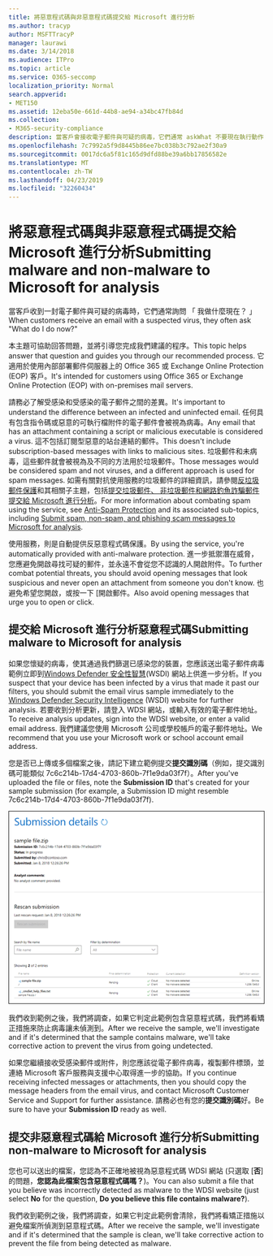 ```yaml
---
title: 將惡意程式碼與非惡意程式碼提交給 Microsoft 進行分析
ms.author: tracyp
author: MSFTTracyP
manager: laurawi
ms.date: 3/14/2018
ms.audience: ITPro
ms.topic: article
ms.service: O365-seccomp
localization_priority: Normal
search.appverid:
- MET150
ms.assetid: 12eba50e-661d-44b8-ae94-a34bc47fb84d
ms.collection:
- M365-security-compliance
description: 當客戶會接收電子郵件與可疑的病毒，它們通常 askWhat 不要現在執行動作？
ms.openlocfilehash: 7c7992a5f9d8445b86ee7bc038b3c792ae2f30a9
ms.sourcegitcommit: 0017dc6a5f81c165d9dfd88be39a6bb17856582e
ms.translationtype: MT
ms.contentlocale: zh-TW
ms.lasthandoff: 04/23/2019
ms.locfileid: "32260434"
---
```

# <a name="submitting-malware-and-non-malware-to-microsoft-for-analysis"></a><span data-ttu-id="e96dd-103">將惡意程式碼與非惡意程式碼提交給 Microsoft 進行分析</span><span class="sxs-lookup"><span data-stu-id="e96dd-103">Submitting malware and non-malware to Microsoft for analysis</span></span>

<span data-ttu-id="e96dd-104">當客戶收到一封電子郵件與可疑的病毒時，它們通常詢問 「 我做什麼現在？ 」</span><span class="sxs-lookup"><span data-stu-id="e96dd-104">When customers receive an email with a suspected virus, they often ask "What do I do now?"</span></span>
  
<span data-ttu-id="e96dd-105">本主題可協助回答問題，並將引導您完成我們建議的程序。</span><span class="sxs-lookup"><span data-stu-id="e96dd-105">This topic helps answer that question and guides you through our recommended process.</span></span> <span data-ttu-id="e96dd-106">它適用於使用內部部署郵件伺服器上的 Office 365 或 Exchange Online Protection (EOP) 客戶。</span><span class="sxs-lookup"><span data-stu-id="e96dd-106">It's intended for customers using Office 365 or Exchange Online Protection (EOP) with on-premises mail servers.</span></span>
  
<span data-ttu-id="e96dd-107">請務必了解受感染和受感染的電子郵件之間的差異。</span><span class="sxs-lookup"><span data-stu-id="e96dd-107">It's important to understand the difference between an infected and uninfected email.</span></span> <span data-ttu-id="e96dd-108">任何具有包含指令碼或惡意的可執行檔附件的電子郵件會被視為病毒。</span><span class="sxs-lookup"><span data-stu-id="e96dd-108">Any email that has an attachment containing a script or malicious executable is considered a virus.</span></span> <span data-ttu-id="e96dd-109">這不包括訂閱型惡意的站台連結的郵件。</span><span class="sxs-lookup"><span data-stu-id="e96dd-109">This doesn't include subscription-based messages with links to malicious sites.</span></span> <span data-ttu-id="e96dd-110">垃圾郵件和未病毒，這些郵件就會被視為及不同的方法用於垃圾郵件。</span><span class="sxs-lookup"><span data-stu-id="e96dd-110">Those messages would be considered spam and not viruses, and a different approach is used for spam messages.</span></span> <span data-ttu-id="e96dd-111">如需有關對抗使用服務的垃圾郵件的詳細資訊，請參閱[反垃圾郵件保護](anti-spam-and-anti-malware-protection.md)和其相關子主題，包括[提交垃圾郵件、 非垃圾郵件和網路釣魚詐騙郵件提交給 Microsoft 進行分析](submit-spam-non-spam-and-phishing-scam-messages-to-microsoft-for-analysis.md)。</span><span class="sxs-lookup"><span data-stu-id="e96dd-111">For more information about combating spam using the service, see [Anti-Spam Protection](anti-spam-and-anti-malware-protection.md) and its associated sub-topics, including [Submit spam, non-spam, and phishing scam messages to Microsoft for analysis](submit-spam-non-spam-and-phishing-scam-messages-to-microsoft-for-analysis.md).</span></span> 
  
<span data-ttu-id="e96dd-112">使用服務，則是自動提供反惡意程式碼保護。</span><span class="sxs-lookup"><span data-stu-id="e96dd-112">By using the service, you're automatically provided with anti-malware protection.</span></span> <span data-ttu-id="e96dd-113">進一步抵禦潛在威脅，您應避免開啟尋找可疑的郵件，並永遠不會從您不認識的人開啟附件。</span><span class="sxs-lookup"><span data-stu-id="e96dd-113">To further combat potential threats, you should avoid opening messages that look suspicious and never open an attachment from someone you don't know.</span></span> <span data-ttu-id="e96dd-114">也避免希望您開啟，或按一下 [開啟郵件。</span><span class="sxs-lookup"><span data-stu-id="e96dd-114">Also avoid opening messages that urge you to open or click.</span></span>
  
## <a name="submitting-malware-to-microsoft-for-analysis"></a><span data-ttu-id="e96dd-115">提交給 Microsoft 進行分析惡意程式碼</span><span class="sxs-lookup"><span data-stu-id="e96dd-115">Submitting malware to Microsoft for analysis</span></span>

<span data-ttu-id="e96dd-116">如果您懷疑的病毒，使其通過我們篩選已感染您的裝置，您應該送出電子郵件病毒範例立即到[Windows Defender 安全性智慧](https://www.microsoft.com/wdsi/filesubmission)(WSDI) 網站上供進一步分析。</span><span class="sxs-lookup"><span data-stu-id="e96dd-116">If you suspect that your device has been infected by a virus that made it past our filters, you should submit the email virus sample immediately to the [Windows Defender Security Intelligence](https://www.microsoft.com/wdsi/filesubmission) (WSDI) website for further analysis.</span></span> <span data-ttu-id="e96dd-117">若要收到分析更新，請登入 WDSI 網站，或輸入有效的電子郵件地址。</span><span class="sxs-lookup"><span data-stu-id="e96dd-117">To receive analysis updates, sign into the WDSI website, or enter a valid email address.</span></span> <span data-ttu-id="e96dd-118">我們建議您使用 Microsoft 公司或學校帳戶的電子郵件地址。</span><span class="sxs-lookup"><span data-stu-id="e96dd-118">We recommend that you use your Microsoft work or school account email address.</span></span> 
  
<span data-ttu-id="e96dd-119">您是否已上傳或多個檔案之後，請記下建立範例提交**提交識別碼**（例如，提交識別碼可能類似 7c6c214b-17d4-4703-860b-7f1e9da03f7f）。</span><span class="sxs-lookup"><span data-stu-id="e96dd-119">After you've uploaded the file or files, note the **Submission ID** that's created for your sample submission (for example, a Submission ID might resemble 7c6c214b-17d4-4703-860b-7f1e9da03f7f).</span></span> 
  
![Windows Defender 安全性智慧網站中的提交詳細資料](media/EOP-Malware-Protection-Center.png)
  
<span data-ttu-id="e96dd-121">我們收到範例之後，我們將調查，如果它判定此範例包含惡意程式碼，我們將看矯正措施來防止病毒讓未偵測到。</span><span class="sxs-lookup"><span data-stu-id="e96dd-121">After we receive the sample, we'll investigate and if it's determined that the sample contains malware, we'll take corrective action to prevent the virus from going undetected.</span></span>
  
<span data-ttu-id="e96dd-122">如果您繼續接收受感染郵件或附件，則您應該從電子郵件病毒，複製郵件標頭，並連絡 Microsoft 客戶服務與支援中心取得進一步的協助。</span><span class="sxs-lookup"><span data-stu-id="e96dd-122">If you continue receiving infected messages or attachments, then you should copy the message headers from the email virus, and contact Microsoft Customer Service and Support for further assistance.</span></span> <span data-ttu-id="e96dd-123">請務必也有您的**提交識別碼**好。</span><span class="sxs-lookup"><span data-stu-id="e96dd-123">Be sure to have your **Submission ID** ready as well.</span></span> 
  
## <a name="submitting-non-malware-to-microsoft-for-analysis"></a><span data-ttu-id="e96dd-124">提交非惡意程式碼給 Microsoft 進行分析</span><span class="sxs-lookup"><span data-stu-id="e96dd-124">Submitting non-malware to Microsoft for analysis</span></span>

<span data-ttu-id="e96dd-125">您也可以送出的檔案，您認為不正確地被視為惡意程式碼 WDSI 網站 (只選取 [**否**] 的問題，**您認為此檔案包含惡意程式碼嗎？**)。</span><span class="sxs-lookup"><span data-stu-id="e96dd-125">You can also submit a file that you believe was incorrectly detected as malware to the WDSI website (just select **No** for the question, **Do you believe this file contains malware?**).</span></span>
  
<span data-ttu-id="e96dd-126">我們收到範例之後，我們將調查，如果它判定此範例會清除，我們將看矯正措施以避免檔案所偵測到惡意程式碼。</span><span class="sxs-lookup"><span data-stu-id="e96dd-126">After we receive the sample, we'll investigate and if it's determined that the sample is clean, we'll take corrective action to prevent the file from being detected as malware.</span></span>
  

